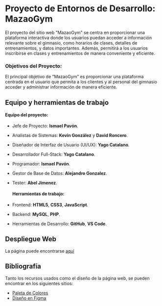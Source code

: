# Proyecto de Entornos de Desarrollo: MazaoGym

  El proyecto del sitio web "MazaoGym" se centra en proporcionar una plataforma interactiva donde los usuarios puedan acceder a información relevante sobre el gimnasio, como horarios de clases, detalles de entrenamientos, y datos importantes. Además, permitirá a los usuarios inscribirse en clases y entrenamientos de manera conveniente y eficiente.

### Objetivos del Proyecto:

  El principal objetivo de “MazaoGym” es proporcionar una plataforma centrada en el usuario que permita a los clientes y al personal del gimnasio acceder y administrar información de manera eficiente. 

## Equipo y herramientas de trabajo

  #### Equipo del proyecto:

- Jefe de Proyecto: **Ismael Pavón**.
- Analistas de Sistemas: **Kevin González** y **David Roncero**.
- Diseñador de Interfaz de Usuario (UI/UX): **Yago Catalano**.
- Desarrollador Full-Stack: **Yago Catalano**. 
- Programador: **Ismael Pavón**.
- Gestor de Base de Datos: **Alejandro Gonzalez**.
- Tester: **Abel Jimenez**.

  #### Herramientas de trabajo:

- Frontend: **HTML5**, **CSS3**, **JavaScript**.
- Backend: **MySQL**, **PHP**.
- Herramientas de Desarrollo: **GitHub**, **VS Code**.


## Despliegue Web

  La página puede encontrarse [aquí]()

## Bibliografía

Tanto los recursos usados como el diseño de la página web, se pueden encontrar en los siguientes sitios:

- [Paleta de Colores](https://coolors.co/user/palettes/66158d1859d823000be4ec66)
- [Diseño en Figma](https://www.figma.com/file/5QbTxRBoVqwzPj2uRpu9bE/MazaoGym?type=design&node-id=0%3A1&mode=design&t=Gb68wKC2VGZGkSvs-1)
